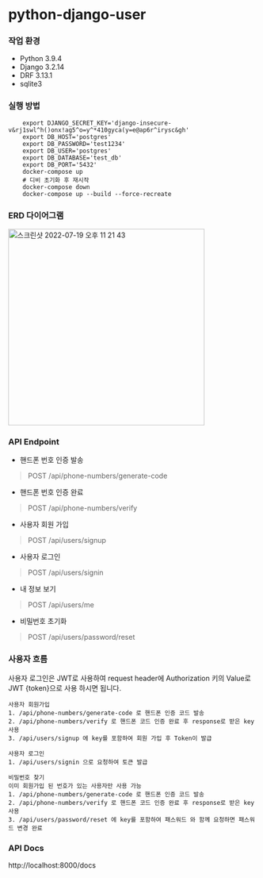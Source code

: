 # python-django-user
### 작업 환경
- Python 3.9.4 
- Django 3.2.14
- DRF 3.13.1
- sqlite3

### 실행 방법
        export DJANGO_SECRET_KEY='django-insecure-v&rj1swl^h()onx!ag5^o=y^*410gyca(y=e@ap6r^irysc&gh'
        export DB_HOST='postgres'
        export DB_PASSWORD='test1234'
        export DB_USER='postgres'
        export DB_DATABASE='test_db'
        export DB_PORT='5432'
        docker-compose up
        # 디비 초기화 후 재시작
        docker-compose down
        docker-compose up --build --force-recreate

### ERD 다이어그램
<img width="396" alt="스크린샷 2022-07-19 오후 11 21 43" src="https://user-images.githubusercontent.com/37111838/179773766-b563f9a8-595b-40c4-a348-4c543fe2c737.png">

### API Endpoint
- 핸드폰 번호 인증 발송
> POST /api/phone-numbers/generate-code
- 핸드폰 번호 인증 완료
> POST /api/phone-numbers/verify
- 사용자 회원 가입
> POST /api/users/signup
- 사용자 로그인
> POST /api/users/signin
- 내 정보 보기
> POST /api/users/me
- 비밀번호 초기화
> POST /api/users/password/reset

### 사용자 흐름
사용자 로그인은 JWT로 사용하여 request header에 Authorization 키의 Value로 JWT {token}으로 사용 하시면 됩니다.

    사용자 회원가입
    1. /api/phone-numbers/generate-code 로 핸드폰 인증 코드 발송
    2. /api/phone-numbers/verify 로 핸드폰 코드 인증 완료 후 response로 받은 key 사용
    3. /api/users/signup 에 key를 포함하여 회원 가입 후 Token이 발급

    사용자 로그인
    1. /api/users/signin 으로 요청하여 토큰 발급

    비밀번호 찾기
    이미 회원가입 된 번호가 있는 사용자만 사용 가능
    1. /api/phone-numbers/generate-code 로 핸드폰 인증 코드 발송
    2. /api/phone-numbers/verify 로 핸드폰 코드 인증 완료 후 response로 받은 key 사용
    3. /api/users/password/reset 에 key를 포함하여 패스워드 와 함께 요청하면 패스워드 변경 완료



### API Docs
http://localhost:8000/docs

